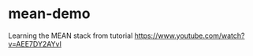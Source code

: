 mean-demo
=========

Learning the MEAN stack from tutorial https://www.youtube.com/watch?v=AEE7DY2AYvI
